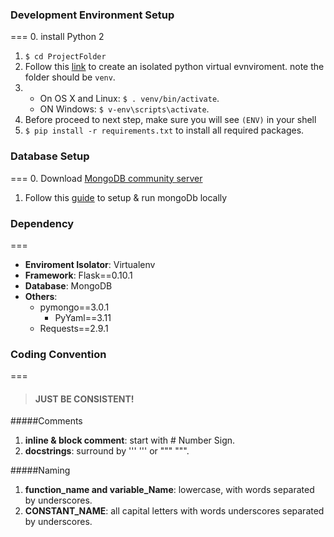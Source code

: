 ### Development Environment Setup
===
0. install Python 2
1. `$ cd ProjectFolder`
2. Follow this [link](http://flask.pocoo.org/docs/0.10/installation/#virtualenv) to create an isolated python virtual evnviroment. note the folder should be `venv`.
3. * On OS X and Linux: `$ . venv/bin/activate`.
   * ON Windows: `$ v-env\scripts\activate`.
4. Before proceed to next step, make sure you will see `(ENV)` in your shell
5. `$ pip install -r requirements.txt` to install all required packages.


### Database Setup
===
0. Download [MongoDB community server](https://www.mongodb.com/download-center?jmp=nav#community)
1. Follow this [guide](https://docs.mongodb.com/v3.2/administration/install-community/) to setup & run mongoDb locally


### Dependency
===
* **Enviroment Isolator**: Virtualenv
* **Framework**: Flask==0.10.1
* **Database**: MongoDB
* **Others**:
  * pymongo==3.0.1
	* PyYaml==3.11
  * Requests==2.9.1


### Coding Convention
===
>#### JUST BE CONSISTENT!

#####Comments
1. **inline & block comment**: start with # Number Sign.
2. **docstrings**: surround by ''' ''' or """ """.

#####Naming
1. **function_name and variable_Name**: lowercase, with words separated by underscores.
2. **CONSTANT_NAME**: all capital letters with words underscores separated by underscores.
